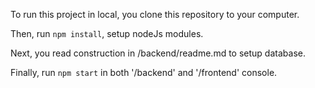 To run this project in local, you clone this repository to your computer.

Then, run `npm install`, setup nodeJs modules.

Next, you read construction in /backend/readme.md to setup database.

Finally, run `npm start` in both '/backend' and '/frontend' console.
